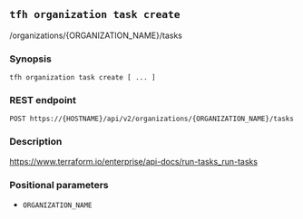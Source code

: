 ## `tfh organization task create`

/organizations/{ORGANIZATION_NAME}/tasks

### Synopsis

    tfh organization task create [ ... ]

### REST endpoint

    POST https://{HOSTNAME}/api/v2/organizations/{ORGANIZATION_NAME}/tasks

### Description

https://www.terraform.io/enterprise/api-docs/run-tasks_run-tasks

### Positional parameters

* `ORGANIZATION_NAME`


